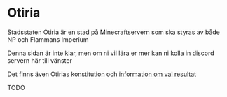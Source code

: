 # Otiria

Stadsstaten Otiria är en stad på Minecraftservern som ska styras av både NP och Flammans Imperium

Denna sidan är inte klar, men om ni vil lära er mer kan ni kolla in discord servern här till vänster

Det finns även Otirias [konstitution](konstitution) och [information om val resultat](val)

TODO
